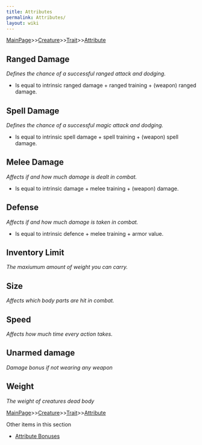 ```yaml
---
title: Attributes
permalink: Attributes/
layout: wiki
---
```


[MainPage](/keeperrl_wiki/ "wikilink")>>[Creature](/keeperrl_wiki/Creature_Guide "wikilink")>>[Trait](/keeperrl_wiki/Trait_Guide "wikilink")>>[Attribute](/keeperrl_wiki/Attribute "wikilink")

Ranged Damage
-------------

*Defines the chance of a successful ranged attack and dodging.*

-   Is equal to intrinsic ranged damage + ranged training + (weapon)
    ranged damage.

Spell Damage
------------

*Defines the chance of a successful magic attack and dodging.*

-   Is equal to intrinsic spell damage + spell training + (weapon) spell
    damage.

Melee Damage
------------

*Affects if and how much damage is dealt in combat.*

-   Is equal to intrinsic damage + melee training + (weapon) damage.

Defense
-------

*Affects if and how much damage is taken in combat.*

-   Is equal to intrinsic defence + melee training + armor value.

Inventory Limit
---------------

*The maxiumum amount of weight you can carry.*

Size
----

*Affects which body parts are hit in combat.*

Speed
-----

*Affects how much time every action takes.*

Unarmed damage
--------------

*Damage bonus if not wearing any weapon*

Weight
------

*The weight of creatures dead body*

[MainPage](/keeperrl_wiki/ "wikilink")>>[Creature](/keeperrl_wiki/Creature_Guide "wikilink")>>[Trait](/keeperrl_wiki/Trait_Guide "wikilink")>>[Attribute](/keeperrl_wiki/Attribute "wikilink")

Other items in this section
-    [Attribute Bonuses](/keeperrl_wiki/Attribute_Bonuses "wikilink")
